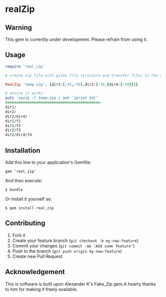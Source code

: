 # realZip

## Warning
This gem is currently under development. Please refrain from using it.

## Usage

```ruby
require 'real_zip'

# create zip file with given file structure and transfer files to the directory of your choice within the zip file

RealZip 'temp.zip', {dir1:[:f1,:f2],dir2:[:f3,{dir4:[:f4]}]}

# ensure it works
puts `unzip -l temp.zip | awk '{print $4}'`
===========================================
dir1/
dir2/
dir2/dir4/
dir1/f1
dir1/f2
dir2/f3
dir2/dir4/f4
```

## Installation

Add this line to your application's Gemfile:

    gem 'real_zip'

And then execute:

    $ bundle

Or install it yourself as:

    $ gem install real_zip

## Contributing

1. Fork it
2. Create your feature branch (`git checkout -b my-new-feature`)
3. Commit your changes (`git commit -am 'Add some feature'`)
4. Push to the branch (`git push origin my-new-feature`)
5. Create new Pull Request

## Acknowledgement
This is software is built upon Alexander K's Fake_Zip gem.A hearty thanks to him for making it freely available.